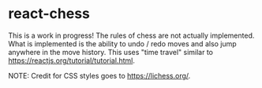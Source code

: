 # react-chess

This is a work in progress!  The rules of chess are not actually implemented.  What is implemented is the ability to undo / redo moves and also jump anywhere in the move history.  This uses "time travel" similar to https://reactjs.org/tutorial/tutorial.html.

NOTE: Credit for CSS styles goes to https://lichess.org/.
